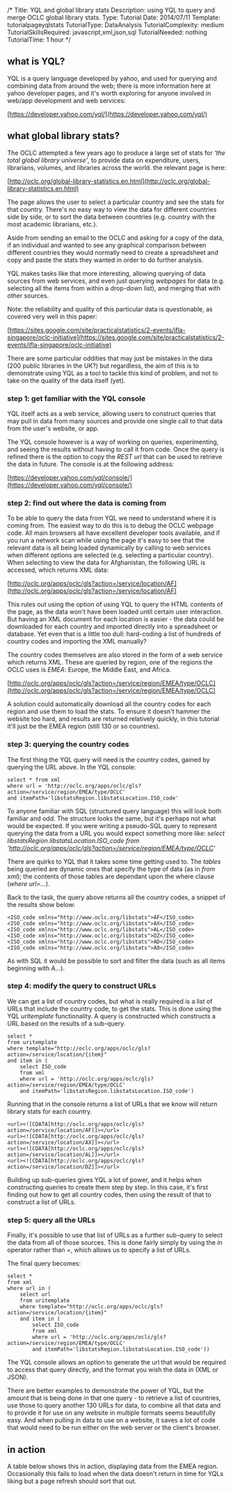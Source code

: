 /*
Title: YQL and global library stats
Description: using YQL to query and merge OCLC global library stats.
Type: Tutorial
Date: 2014/07/11
Template: tutorialpageyqlstats
TutorialType: DataAnalysis
TutorialComplexity: medium
TutorialSkillsRequired: javascript,xml,json,sql
TutorialNeeded: nothing
TutorialTime: 1 hour
*/
## what is YQL?
YQL is a query language developed by yahoo, and used for querying and combining data from around the web; there is more information here at yahoo developer pages, and it's worth exploring for anyone involved in web/app development and web services:

[https://developer.yahoo.com/yql/](https://developer.yahoo.com/yql/)

## what global library stats?
The OCLC attempted a few years ago to produce a large set of stats for *'the total global library universe'*, to provide data on expenditure, users, librarians, volumes, and libraries across the world. the relevant page is here:

[http://oclc.org/global-library-statistics.en.html](http://oclc.org/global-library-statistics.en.html)

The page allows the user to select a particular country and see the stats for that country.  There's no easy way to view the data for different countries side by side, or to sort the data between countries (e.g. country with the most academic librarians, etc.).

Aside from sending an email to the OCLC and asking for a copy of the data, if an individual and wanted to see any graphical comparison between different countries they would normally need to create a spreadsheet and copy and paste the stats they wanted in order to do further analysis.

YQL makes tasks like that more interesting, allowing querying of data sources from web services, and even just querying *webpages* for data (e.g. selecting all the items from within a drop-down list), and merging that with other sources.

Note: the reliability and quality of this particular data is questionable, as covered very well in this paper:

[https://sites.google.com/site/practicalstatistics/2-events/ifla-singapore/oclc-initiative](https://sites.google.com/site/practicalstatistics/2-events/ifla-singapore/oclc-initiative)

There are some particular oddities that may just be mistakes in the data (200 public libraries in the UK?) but regardless, the aim of this is to demonstrate using YQL as a tool to tackle this kind of problem, and not to take on the quality of the data itself (yet).

### step 1: get familiar with the YQL console
YQL itself acts as a web service, allowing users to construct queries that may pull in data from many sources and provide one single call to that data from the user's website, or app.

The YQL console however is a way of working on queries, experimenting, and seeing the results without having to call it from code.  Once the query is refined there is the option to copy the *REST url* that can be used to retrieve the data in future.  The console is at the following address:

[https://developer.yahoo.com/yql/console/](https://developer.yahoo.com/yql/console/)

### step 2: find out where the data is coming from
To be able to query the data from YQL we need to understand where it is coming from.  The easiest way to do this is to debug the OCLC webpage code.  All main browsers all have excellent developer tools available, and if you run a network scan while using the page it's easy to see that the relevant data is all being loaded dynamically by calling to web services when different options are selected (e.g. selecting a particular country).  When selecting to view the data for Afghanistan, the following URL is accessed, which returns XML data:

[http://oclc.org/apps/oclc/gls?action=/service/location/AF](http://oclc.org/apps/oclc/gls?action=/service/location/AF)

This rules out using the option of using YQL to query the HTML contents of the page, as the data won't have been loaded until certain user interaction.  But having an XML document for each location is easier - the data could be downloaded for each country and imported directly into a spreadsheet or database. Yet even that is a little too dull: hard-coding a list of hundreds of country codes and importing the XML manually?

The country codes themselves are also stored in the form of a web service which returns XML.  These are queried by region, one of the regions the OCLC uses is *EMEA*: Europe, the Middle East, and Africa.

[http://oclc.org/apps/oclc/gls?action=/service/region/EMEA/type/OCLC](http://oclc.org/apps/oclc/gls?action=/service/region/EMEA/type/OCLC)

A solution could automatically download all the country codes for each region and use them to load the stats.  To ensure it doesn't hammer the website too hard, and results are returned relatively quickly, in this tutorial it'll just be the EMEA region (still 130 or so countries).

### step 3: querying the country codes 
The first thing the YQL query will need is the country codes, gained by querying the URL above.  In the YQL console:
<pre class="prettyprint linenums">
<code class="language-html">select * from xml 
where url = 'http://oclc.org/apps/oclc/gls?action=/service/region/EMEA/type/OCLC'
and itemPath='libstatsRegion.libstatsLocation.ISO_code'</code>
</pre>

To anyone familiar with SQL (structured query language) this will look both familiar and odd.  The structure looks the same, but it's perhaps not what would be expected.  If you were writing a pseudo-SQL query to represent querying the data from a URL you would expect something more like: *select libstatsRegion.libstatsLocation.ISO_code
from 'http://oclc.org/apps/oclc/gls?action=/service/region/EMEA/type/OCLC'*

There are quirks to YQL that it takes some time getting used to.  The *tables* being queried are dynamic ones that specify the type of data (as in *from xml*); the contents of those tables are dependant upon the where clause (*where url=...*).

Back to the task, the query above returns all the country codes, a snippet of the results show below:

<pre class="prettyprint linenums">
<code class="language-html">&lt;ISO_code xmlns=&quot;http://www.oclc.org/libstats&quot;&gt;AF&lt;/ISO_code&gt;
&lt;ISO_code xmlns=&quot;http://www.oclc.org/libstats&quot;&gt;AX&lt;/ISO_code&gt;
&lt;ISO_code xmlns=&quot;http://www.oclc.org/libstats&quot;&gt;AL&lt;/ISO_code&gt;
&lt;ISO_code xmlns=&quot;http://www.oclc.org/libstats&quot;&gt;DZ&lt;/ISO_code&gt;
&lt;ISO_code xmlns=&quot;http://www.oclc.org/libstats&quot;&gt;AD&lt;/ISO_code&gt;
&lt;ISO_code xmlns=&quot;http://www.oclc.org/libstats&quot;&gt;AO&lt;/ISO_code&gt;</code>
</pre>

As with SQL it would be possible to sort and filter the data (such as all items beginning with A...).

### step 4: modify the query to construct URLs
We can get a list of country codes, but what is really required is a list of URLs that include the country code, to get the stats.  This is done using the YQL *urltemplate* functionality.  A query is constructed which constructs a URL based on the results of a sub-query.

<pre class="prettyprint linenums">
<code>select * 
from uritemplate 
where template="http://oclc.org/apps/oclc/gls?action=/service/location/{item}" 
and item in (
    select ISO_code
    from xml 
    where url = 'http://oclc.org/apps/oclc/gls?action=/service/region/EMEA/type/OCLC' 
    and itemPath='libstatsRegion.libstatsLocation.ISO_code')</code>
</pre>

Running that in the console returns a list of URLs that we know will return library stats for each country.

<pre class="prettyprint linenums">
<code class="language-html">&lt;url&gt;&lt;![CDATA[http://oclc.org/apps/oclc/gls?action=/service/location/AF]]&gt;&lt;/url&gt;
&lt;url&gt;&lt;![CDATA[http://oclc.org/apps/oclc/gls?action=/service/location/AX]]&gt;&lt;/url&gt;
&lt;url&gt;&lt;![CDATA[http://oclc.org/apps/oclc/gls?action=/service/location/AL]]&gt;&lt;/url&gt;
&lt;url&gt;&lt;![CDATA[http://oclc.org/apps/oclc/gls?action=/service/location/DZ]]&gt;&lt;/url&gt;</code>
</pre>

Building up sub-queries gives YQL a lot of power, and it helps when constructing queries to create them step by step.  In this case, it's first finding out how to get all country codes, then using the result of that to construct a list of URLs.  

### step 5: query all the URLs
Finally, it's possible to use that list of URLs as a further sub-query to select the data from all of those sources.  This is done fairly simply by using the *in* operator rather than *=*, which allows us to specify a list of URLs.

The final query becomes:

<pre class="prettyprint linenums">
<code>select *
from xml
where url in (
    select url
    from uritemplate
    where template="http://oclc.org/apps/oclc/gls?action=/service/location/{item}"
    and item in (
        select ISO_code
        from xml 
        where url = 'http://oclc.org/apps/oclc/gls?action=/service/region/EMEA/type/OCLC'
        and itemPath='libstatsRegion.libstatsLocation.ISO_code'))</code>
</pre>

The YQL console allows an option to generate the url that would be required to access that query directly, and the format you wish the data in (XML or JSON).

There are better examples to demonstrate the power of YQL, but the amount that is being done in that one query - to retrieve a list of countries, use those to query another 130 URLs for data, to combine all that data and to provide it for use on any website in multiple formats seems beautifully easy.  And when pulling in data to use on a website, it saves a lot of code that would need to be run either on the web server or the client's browser.

## in action
A table below shows this in action, displaying data from the EMEA region.  Occasionally this fails to load when the data doesn't return in time for YQLs liking but a page refresh should sort that out.